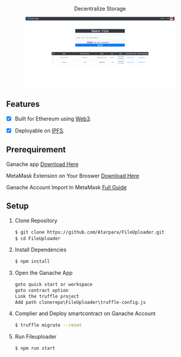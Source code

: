 <p align="center">
Decentralize Storage 
</p>
<p align="center">
<img src="src\dapp.png" width="400" title="Storage">
</p>


## Features
  - [X] Built for Ethereum using [Web3](https://github.com/ethereum/web3.js/).
  - [X] Deployable on [IPFS](http://github.com/ipfs).
  
  
  
## Prerequirement

Ganache app [Download Here](https://trufflesuite.com/ganache)

MetaMask Extension on Your Broswer [Download Here](https://metamask.io/) 

Ganache Account Import In MetaMask [Full Guide](https://www.linkedin.com/pulse/using-ganache-ethereum-emulator-metamask-farhan-khan)


## Setup


1. Clone Repository

    ```sh
    $ git clone https://github.com/Atarpara/FileUploader.git
    $ cd FileUploader
    ```

2. Install Dependencies

    ```sh
    $ npm install
    ```
3. Open the Ganache App

    ```
    goto quick start or workspace
    goto contract option
    Link the truffle project
    Add path clonerepo\FileUploader\truffle-config.js
    ```

    
4. Complier and Deploy smartcontract on Ganache Account
    ```sh
    $ truffle migrate --reset
    ```

5. Run Fileuploader

    ```sh
    $ npm run start
    ```
